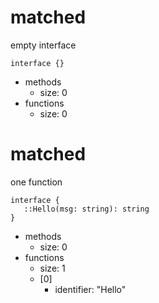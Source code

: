 # matched

empty interface

```dexscript
interface {}
```

* methods
    * size: 0
* functions
    * size: 0

# matched

one function

```dexscript
interface {
   ::Hello(msg: string): string
}
```

* methods
    * size: 0
* functions
    * size: 1
    * [0]
        * identifier: "Hello"


